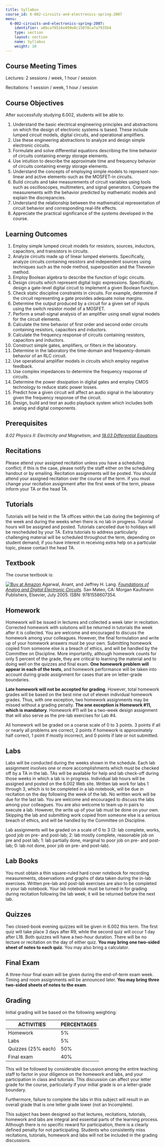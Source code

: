 ```yaml
---
title: Syllabus
course_id: 6-002-circuits-and-electronics-spring-2007
menu:
  6-002-circuits-and-electronics-spring-2007:
    identifier: a8bca78516e499e8c15078ca7a7935b4
    type: section
    layout: section
    name: Syllabus
    weight: 10
---
```

Course Meeting Times
--------------------

Lectures: 2 sessions / week, 1 hour / session

Recitations: 1 session / week, 1 hour / session

Course Objectives
-----------------

After successfully studying 6.002, students will be able to:

1.  Understand the basic electrical engineering principles and abstractions on which the design of electronic systems is based. These include lumped circuit models, digital circuits, and operational amplifiers.
2.  Use these engineering abstractions to analyze and design simple electronic circuits.
3.  Formulate and solve differential equations describing the time behavior of circuits containing energy storage elements.
4.  Use intuition to describe the approximate time and frequency behavior of circuits containing energy storage elements.
5.  Understand the concepts of employing simple models to represent non-linear and active elements-such as the MOSFET-in circuits.
6.  Build circuits and take measurements of circuit variables using tools such as oscilloscopes, multimeters, and signal generators. Compare the measurements with the behavior predicted by mathematic models and explain the discrepancies.
7.  Understand the relationship between the mathematical representation of circuit behavior and corresponding real-life effects.
8.  Appreciate the practical significance of the systems developed in the course.

Learning Outcomes
-----------------

1.  Employ simple lumped circuit models for resistors, sources, inductors, capacitors, and transistors in circuits.
2.  Analyze circuits made up of linear lumped elements. Specifically, analyze circuits containing resistors and independent sources using techniques such as the node method, superposition and the Thevenin method.
3.  Employ Boolean algebra to describe the function of logic circuits.
4.  Design circuits which represent digital logic expressions. Specifically, design a gate-level digital circuit to implement a given Boolean function.
5.  Check static discipline constraints in circuits. For example, determine if the circuit representing a gate provides adequate noise margins.
6.  Determine the output produced by a circuit for a given set of inputs using the switch resistor model of a MOSFET.
7.  Perform a small-signal analysis of an amplifier using small signal models for the circuit elements.
8.  Calculate the time behavior of first order and second order circuits containing resistors, capacitors and inductors.
9.  Calculate the frequency response of circuits containing resistors, capacitors and inductors.
10.  Construct simple gates, amplifiers, or filters in the laboratory.
11.  Determine in the laboratory the time-domain and frequency-domain behavior of an RLC circuit.
12.  Use operational amplifier models in circuits which employ negative feedback.
13.  Use complex impedances to determine the frequency response of circuits.
14.  Determine the power dissipation in digital gates and employ CMOS technology to reduce static power losses.
15.  Predict how a given circuit will affect an audio signal in the laboratory given the frequency response of the circuit.
16.  Design, build and test an audio playback system which includes both analog and digital components.

Prerequisites
-------------

_8.02 Physics II: Electricity and Magnetism_, and [_18.03 Differential Equations_](/courses/mathematics/18-03sc-differential-equations-fall-2011).

Recitations
-----------

Please attend your assigned recitation unless you have a scheduling conflict; if this is the case, please notify the staff either on the scheduling handout or by emailing. Recitation assignments will be posted. You should attend your assigned recitation over the course of the term. If you must change your recitation assignment after the first week of the term, please inform your TA or the head TA.

Tutorials
---------

Tutorials will be held in the TA offices within the Lab during the beginning of the week and during the weeks when there is no lab in progress. Tutorial hours will be assigned and posted. Tutorials cancelled due to holidays will be rescheduled by your TA. Extra tutorials to address particularly challenging material will be scheduled throughout the term, depending on student demand; if you have interest in receiving extra help on a particular topic, please contact the head TA.

Textbook
--------

The course textbook is:

[![Buy at Amazon](/images/a_logo_17.gif)](http://www.amazon.com/exec/obidos/ASIN/1558607358/ref=nosim/mitopencourse-20) Agarwal, Anant, and Jeffrey H. Lang. [_Foundations of Analog and Digital Electronic Circuits_](http://www.elsevierdirect.com/product.jsp?isbn=9781558607354). San Mateo, CA: Morgan Kaufmann Publishers, Elsevier, July 2005. ISBN: 9781558607354.

Homework
--------

Homework will be issued in lectures and collected a week later in recitation. Corrected homework with solutions will be returned in tutorials the week after it is collected. You are welcome and encouraged to discuss the homework among your colleagues. However, the final formulation and write up of your homework answers must be your own. Submitting homework copied from someone else is a breach of ethics, and will be handled by the Committee on Discipline. More importantly, although homework counts for only 5 percent of the grade, they are critical to learning the material and to doing well on the quizzes and final exam. **One homework problem will appear in each of the tests**, and homework performance will be taken into account during grade assignment for cases that are on letter-grade boundaries.

**Late homework will not be accepted for grading**. However, total homework grades will be based on the best nine out of eleven individual homework grades. Thus, with one exception, two homework assignments may be missed without a grading penalty. **The one exception is Homework #11, which is mandatory**. Homework #11 will be a two-week design assignment that will also serve as the pre-lab exercises for Lab #4.

All homework will be graded on a coarse scale of 0 to 3 points. 3 points if all or nearly all problems are correct, 2 points if homework is approximately half correct, 1 point if mostly incorrect, and 0 points if late or not submitted.

Labs
----

Labs will be conducted during the weeks shown in the schedule. Each lab assignment involves one or more accomplishments which must be checked off by a TA in the lab. TAs will be available for help and lab check-off during those weeks in which a lab is in progress. Individual lab hours will be assigned and posted on the 6.002 Web site. Written lab work for labs 1 through 3, which is to be completed in a lab notebook, will be due in recitation on the day following the week of the lab. No written work will be due for the last lab. You are welcome and encouraged to discuss the labs among your colleagues. You are also welcome to team up in pairs to execute a lab. However, the write up of your lab must be done on your own. Skipping the lab and submitting work copied from someone else is a serious breach of ethics, and will be handled by the Committee on Discipline.

Lab assignments will be graded on a scale of 0 to 3 (3: lab complete, works, good job on pre- and post-lab; 2: lab mostly complete, reasonable job on pre and post lab; 1: lab partially done, marginal to poor job on pre- and post-lab; 0: lab not done, poor job on pre- and post-lab).

Lab Books
---------

You must obtain a thin square-ruled hard cover notebook for recording measurements, observations and graphs of data taken during the in-lab exercises. Written pre-lab and post-lab exercises are also to be completed in your lab notebook. Your lab notebook must be turned in for grading during recitation following the lab week; it will be returned before the next lab.

Quizzes
-------

Two closed-book evening quizzes will be given in 6.002 this term. The first quiz will take place 3 days after R9, while the second quiz will occur 1 day after L18. Both quizzes will have a two-hour duration. There will be no lecture or recitation on the day of either quiz. **You may bring one two-sided sheet of notes to each quiz**. You may also bring a calculator.

Final Exam
----------

A three-hour final exam will be given during the end-of-term exam week. Timing and room assignments will be announced later. **You may bring three two-sided sheets of notes to the exam**.

Grading
-------

Initial grading will be based on the following weighting:

| ACTIVITIES | PERCENTAGES |
| --- | --- |
| Homework | 5% |
| Labs | 5% |
| Quizzes (25% each) | 50% |
| Final exam | 40% 

This will be followed by considerable discussion among the entire teaching staff to factor in your diligence on the homework and labs, and your participation in class and tutorials. This discussion can affect your letter grade for the course, particularly if your initial grade is on a letter-grade boundary.

Furthermore, failure to complete the labs in this subject will result in an overall grade that is one letter grade lower (not an Incomplete).

This subject has been designed so that lectures, recitations, tutorials, homework and labs are integral and essential parts of the learning process. Although there is no specific reward for participation, there is a clearly defined penalty for not participating. Students who consistently miss recitations, tutorials, homework and labs will not be included in the grading discussions.
